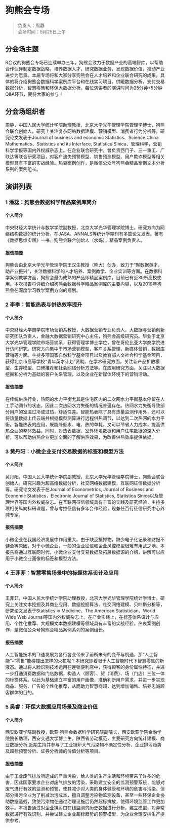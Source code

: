 # 狗熊会专场

> 负责人：周静  
会场时间：5月25日上午  

## 分会场主题

R会议的狗熊会专场已连续举办三年，狗熊会致力于数据产业的高端智库，以帮助合作伙伴制定数据战略，培养数据人才，研究数据业务，发现数据价值，推动产业进步为愿景。本届专场将和大家分享狗熊会在人才培养和企业联合研究的成果。具体的将介绍狗熊会数据科学案例库平台和在线实习项目，供暖数据分析，支付交易数据分析，智慧零售和环保大数据分析。每位演讲者的演讲时间为25分钟+5分钟Q&A环节，期待大家的参与！

## 分会场组织者

周静，中国人民大学统计学院助理教授，北京大学光华管理学院管理学博士，狗熊会联合创始人。研究上关注复杂网络数据建模、营销模型、消费者行为分析等，研究论文发表于Journal of business and economic Statistics、Science China Mathematics、Statistics and its Interface, Statistica Sinica、管理科学，营销科学学报等国内外权威杂志上。在企业联合研究中，曾负责西门子、三一重工、广联达等联合研究项目，对客户流失预警模型、销售预测模型、用户欺诈模型等相关模型具有丰富的实战经验。热衷案例创作，是微信公众号狗熊会精品案例文本分析系列的案例组长。

## 演讲列表

### 1 潘蕊：狗熊会数据科学精品案例库简介

#### 个人简介

中央财经大学统计与数学学院副教授，北京大学光华管理学院博士。研究方向为网络结构数据的统计分析。在JASA、ANNALS等统计学期刊有多篇论文发表。著有《数据思维实践》一书。狗熊会联合创始人（水妈），精品案例负责人。

#### 报告摘要

狗熊会由北京大学光华管理学院王汉生教授（熊大）创办，致力于“聚数据英才，助产业振兴”，关注数据科学的人才培养、案例教学、企业实训等方面。在数据科学案例教学方面，狗熊会最为成熟的产品即精品案例库，目前已有近30所高校使用。本次报告将详细介绍狗熊会数据科学精品案例库的主要内容，以及2019年狗熊会在深度学习教学案例方向的规划。

### 2 李季：智能热表与供热效率提升

#### 个人简介

中央财经大学商学院市场营销系教授，大数据营销专业负责人，大数据与营销创新研究团队负责人，金融大数据营销研究中心主任，狗熊会高级研究员。毕业于北京大学光华管理学院市场营销系，获得管理学博士学位，曾在哥伦比亚大学商学院进行访问研究。研究方向集中于市场营销模型，客户关系管理，新媒体营销，数据库营销等方面。主持多项国家自然科学基金项目以及教育部人文社会科学基金项目，获得北京市高等学校“青年英才计划”资助。在学术研究方面，关注新产品扩散模型、生存模型、口碑推荐和社会网络分析方法等。在应用研究方面，关注以大数据挖掘和分析为基础的客户关系管理，以及企业在新媒体环境下的营销活动。

#### 报告摘要

在传统供热行业，热网的水力平衡尤其是住宅区内的二次网水力平衡基本停留在人工手动调节的状态，因此二次热网水力失衡的情况普遍存在。热网水力失衡导致部分用户的室温过冷或过热，舒适性差。智能热表除了具有热量监测作用外，还可以将热量数据上传云端并根据模型测算进行远程供热调节，以达到二次热网的水力平衡。智能热表的应用，既能降低水、电、热的单耗，又可以节省人力成本，提高供热企业的整体效益。同时，对热表数据、室外环境数据和用户住宅数据的深入分析，可以帮助供热企业更加全面的了解供热效果，为改善供热效率提供依据。

### 3 黄丹阳：小微企业支付交易数据的标签和模型方法

#### 个人简介

黄丹阳，中国人民大学统计学院副教授，北京大学光华管理学院博士，狗熊会联合创始人。研究兴趣为超高维数据分析，社交网络数据建模，互联网征信数据分析等。研究论文发表于在Journal of Econometrics, Journal of Business and Economic Statistics，Electronic Journal of Statistics, Statistica Sinica以及管理世界等国内外权威杂志。在互联网征信领域具有丰富的实践及研究经验，主持多项相关纵向科研课题，曾与考拉征信有多年合作经验，现兼任百行征信研究中心外聘专家。

#### 报告摘要

小微企业在我国经济发展中作用重大。由于缺乏抵押物，缺少电子化记录和财报不健全等原因，对于小微企业，一般的企业征信和企业风控模型很难有用武之地。本报告将通过互联网时代，小微企业支付交易数据及拓展数据源的介绍，讲解可以应用于小微企业画像的标签和模型方法。

### 4 王菲菲：智慧零售场景中的标题体系设计及应用

#### 个人简介

王菲菲，中国人民大学统计学院助理教授，北京大学光华管理学院统计学博士。研究上关注文本挖掘及其商业应用、数据挖掘算法、社交网络建模、贝叶斯分析等，研究论文发表于Statistics in Medicine、The American Statistician、World Wide Web Journal等国内外权威杂志上。在产业实践上，在标签体系设计与应用、个性化推荐、大规模文本数据建模等领域具有丰富的实战经验。热衷案例创作，是微信公众号狗熊会精品案例系列的案例组长。

#### 报告摘要

人工智能技术的飞速发展为各行各业带来了前所未有的变革与机遇，那“人工智能”+“零售”能碰撞出怎样的火花呢？本研究即着眼于人工智能时代下智慧零售的新液态。通过将人脸识别技术运用在连锁便利店中，获得顾客的身份属性特征，并进一步打通消费数据和门店数据，构造人（顾客）、货（消费）、场（门店）三位一体的标签体系。以此为基础建立丰富的用户画像，准确判断用户需求，并进一步实现商品、服务、广告的个性化推荐，从而助力智慧商超，达到增加销售、培养忠诚顾客群体的目的。

### 5 吴睿：环保大数据应用场景及商业价值

#### 个人简介

西安欧亚学院副教授，欧亚·狗熊会数据科学研究院副院长，西安欧亚学院金融学院院长助理，西安交通大学博士生，陕西省劳动模范，主要研究方向统计建模、商业数据分析,近期主持并参与了工业锅炉大气污染物不确定性分析、企业排污趋势及超标预警分析、证券分析师的价值分析等项目。

#### 报告摘要

由于工业废气排放所造成的严重污染，给人类的生产生活和环境带来了许多的危害，因此国家要求企业对废气排放的污染，采取建立安全的监测预警系统，能够对废气进行有效的监测和预警，使其减少对人类的身体健康和环境的危害与污染。但部分排污企业为了削减治污成本，擅自调整污染物监测设备，甚至一些环保企业协助数据造假，致使污染物在通过治理设施后仍然超标排放，使得环境监管工作更加棘手。本报告通过对企业排污口在线监测的历史数据进行分析，建立模型，对异常数据进行有效识别，并尝试建立企业超标趋势的预警模型，为企业合理安排生产提供参考。
